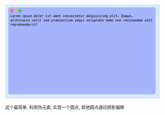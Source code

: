 ![screenshot](https://github.com/NeilYeTAT/LearnCSSuseReact-Tailwind/blob/main/src/components/day3-use-shadow-make-dot/Screenshot.png)

这个最简单, 利用伪元素, 实现一个圆点, 其他圆点通过阴影偏移
